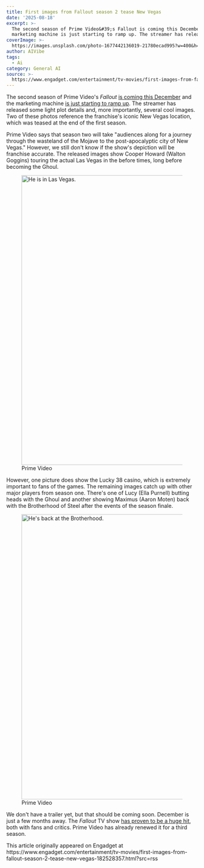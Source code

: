 ```yaml
---
title: First images from Fallout season 2 tease New Vegas
date: '2025-08-18'
excerpt: >-
  The second season of Prime Video&#39;s Fallout is coming this December and the
  marketing machine is just starting to ramp up. The streamer has release...
coverImage: >-
  https://images.unsplash.com/photo-1677442136019-21780ecad995?w=400&h=200&fit=crop&auto=format
author: AIVibe
tags:
  - Ai
category: General AI
source: >-
  https://www.engadget.com/entertainment/tv-movies/first-images-from-fallout-season-2-tease-new-vegas-182528357.html?src=rss
---
```

<p>The second season of Prime Video&#39;s <em>Fallout</em> <a data-i13n="cpos:1;pos:1" href="https://www.engadget.com/entertainment/streaming/amazon-renews-fallout-months-before-season-2s-premiere-143028657.html">is coming this December</a> and the marketing machine <a data-i13n="cpos:2;pos:1" href="https://press.amazonmgmstudios.com/us/en/press-release/prime-videos-ifallouti-ups-the-ante-season-two-jou">is just starting to ramp up</a>. The streamer has released some light plot details and, more importantly, several cool images. Two of these photos reference the franchise&#39;s iconic New Vegas location, which was teased at the end of the first season.</p>
<p>Prime Video says that season two will take &quot;audiences along for a journey through the wasteland of the Mojave to the post-apocalyptic city of New Vegas.&quot; However, we still don&#39;t know if the show&#39;s depiction will be franchise accurate. The released images show Cooper Howard (Walton Goggins) touring the actual Las Vegas in the before times, long before becoming the Ghoul.</p>
<span id="end-legacy-contents"></span><figure><img src="https://s.yimg.com/os/creatr-uploaded-images/2025-08/65ae5f40-7c5b-11f0-b1fb-a1499b37ff97" data-crop-orig-src="https://s.yimg.com/os/creatr-uploaded-images/2025-08/65ae5f40-7c5b-11f0-b1fb-a1499b37ff97" style="height:763px;width:1187px;" alt="He is in Las Vegas." data-uuid="1a83bc46-41d7-32fd-83a9-390d679b1de0"><figcaption></figcaption><div class="photo-credit">Prime Video</div></figure>
<p>However, one picture does show the Lucky 38 casino, which is extremely important to fans of the games. The remaining images catch up with other major players from season one. There&#39;s one of Lucy (Ella Purnell) butting heads with the Ghoul and another showing Maximus (Aaron Moten) back with the Brotherhood of Steel after the events of the season finale.</p>
<figure><img src="https://s.yimg.com/os/creatr-uploaded-images/2025-08/46800ab0-7c5b-11f0-bdf5-634b120c87b1" data-crop-orig-src="https://s.yimg.com/os/creatr-uploaded-images/2025-08/46800ab0-7c5b-11f0-bdf5-634b120c87b1" style="height:751px;width:1186px;" alt="He&#39;s back at the Brotherhood." data-uuid="3a33597b-dfb7-38a0-b444-ce83a91c8f07"><figcaption></figcaption><div class="photo-credit">Prime Video</div></figure>
<p>We don&#39;t have a trailer yet, but that should be coming soon. December is just a few months away. The <em>Fallout </em>TV show <a data-i13n="cpos:3;pos:1" href="https://www.engadget.com/the-fallout-tv-series-is-a-very-awesome-tv-show-130039789.html">has proven to be a huge hit</a>, both with fans and critics. Prime Video has already renewed it for a third season.</p>This article originally appeared on Engadget at https://www.engadget.com/entertainment/tv-movies/first-images-from-fallout-season-2-tease-new-vegas-182528357.html?src=rss
